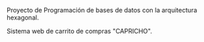 Proyecto de Programación de bases de datos con la arquitectura hexagonal.

Sistema web de carrito de compras "CAPRICHO".
